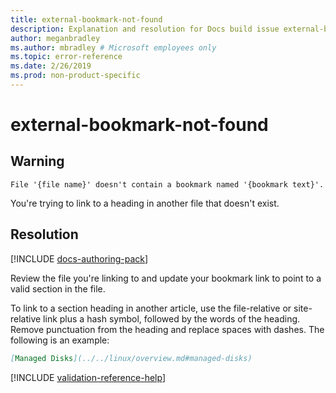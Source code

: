 ```yaml
---
title: external-bookmark-not-found
description: Explanation and resolution for Docs build issue external-bookmark-not-found
author: meganbradley
ms.author: mbradley # Microsoft employees only
ms.topic: error-reference
ms.date: 2/26/2019
ms.prod: non-product-specific
---
```

# external-bookmark-not-found

## Warning

`File '{file name}' doesn't contain a bookmark named '{bookmark text}'.`

You're trying to link to a heading in another file that doesn't exist.

## Resolution

[!INCLUDE [docs-authoring-pack](includes/docs-authoring-pack.md)]

Review the file you're linking to and update your bookmark link to point to a valid section in the file.

To link to a section heading in another article, use the file-relative or site-relative link plus a hash symbol, followed by the words of the heading. Remove punctuation from the heading and replace spaces with dashes. The following is an example:

```markdown
[Managed Disks](../../linux/overview.md#managed-disks)
```

<!--make sure to add this file to your includes folder and verify the path-->
[!INCLUDE [validation-reference-help](includes/validation-reference-help.md)]
